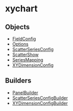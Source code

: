 # <span class="badge package-variant-panelcfg"></span> xychart

## Objects

 * <span class="badge object-type-class"></span> [FieldConfig](./object-FieldConfig.md)
 * <span class="badge object-type-class"></span> [Options](./object-Options.md)
 * <span class="badge object-type-class"></span> [ScatterSeriesConfig](./object-ScatterSeriesConfig.md)
 * <span class="badge object-type-enum"></span> [ScatterShow](./object-ScatterShow.md)
 * <span class="badge object-type-enum"></span> [SeriesMapping](./object-SeriesMapping.md)
 * <span class="badge object-type-class"></span> [XYDimensionConfig](./object-XYDimensionConfig.md)
## Builders

 * <span class="badge builder"></span> [PanelBuilder](./builder-PanelBuilder.md)
 * <span class="badge builder"></span> [ScatterSeriesConfigBuilder](./builder-ScatterSeriesConfigBuilder.md)
 * <span class="badge builder"></span> [XYDimensionConfigBuilder](./builder-XYDimensionConfigBuilder.md)
